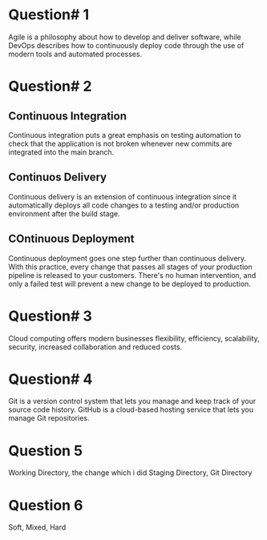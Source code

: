 # Question# 1

Agile is a philosophy about how to develop and deliver software, while DevOps describes how to continuously deploy code through the use of modern tools and automated processes.


# Question# 2

## Continuous Integration

Continuous integration puts a great emphasis on testing automation to check that the application is not broken whenever new commits are integrated into the main branch.

## Continuos Delivery

Continuous delivery is an extension of continuous integration since it automatically deploys all code changes to a testing and/or production environment after the build stage. 

## COntinuous Deployment

Continuous deployment goes one step further than continuous delivery. With this practice, every change that passes all stages of your production pipeline is released to your customers. There's no human intervention, and only a failed test will prevent a new change to be deployed to production.


# Question# 3

Cloud computing offers modern businesses flexibility, efficiency, scalability, security, increased collaboration and reduced costs.

# Question# 4

Git is a version control system that lets you manage and keep track of your source code history. GitHub is a cloud-based hosting service that lets you manage Git repositories.

# Question 5

Working Directory, the change which i did
Staging Directory,
Git Directory

# Question 6

Soft,
Mixed,
Hard